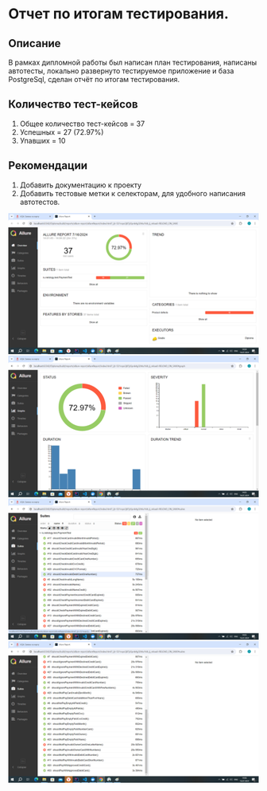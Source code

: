 # Отчет по итогам тестирования.

## Описание
В рамках дипломной работы был написан план тестирования, написаны автотесты, локально развернуто тестируемое приложение и база PostgreSql, сделан отчёт по итогам тестирования.

## Количество тест-кейсов

1. Общее количество тест-кейсов = 37 
2. Успешных = 27 (72.97%)
3. Упавших = 10 

## Рекомендации
1. Добавить документацию к проекту
2. Добавить тестовые метки к селекторам, для удобного написания автотестов. 

![Allure](<Allure 1.png>)
![Allure](<Allure 2.png>)
![Allure](<Allure 3.png>)
![Allure](<Allure 4.png>)